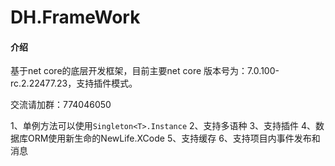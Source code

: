 # DH.FrameWork

#### 介绍
基于net core的底层开发框架，目前主要net core 版本号为：7.0.100-rc.2.22477.23，支持插件模式。

交流请加群：774046050


1、单例方法可以使用`Singleton<T>.Instance`
2、支持多语种
3、支持插件
4、数据库ORM使用新生命的NewLife.XCode
5、支持缓存
6、支持项目内事件发布和消息